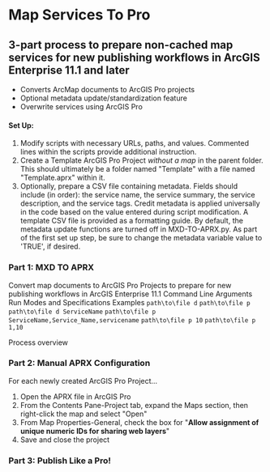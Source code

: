 # Map Services To Pro

## 3-part process to prepare non-cached map services for new publishing workflows in ArcGIS Enterprise 11.1 and later  
- Converts ArcMap documents to ArcGIS Pro projects
- Optional metadata update/standardization feature
- Overwrite services using ArcGIS Pro

#### Set Up:  
1. Modify scripts with necessary URLs, paths, and values. Commented lines within the scripts provide additional instruction.
2. Create a Template ArcGIS Pro Project *without a map* in the parent folder. This should ultimately be a folder named "Template" with a file named "Template.aprx" within it.
3. Optionally, prepare a CSV file containing metadata. Fields should include (in order): the service name, the service summary, the service description, and the service tags. Credit metadata is applied universally in the code based on the value entered during script modification. A template CSV file is provided as a formatting guide. By default, the metadata update functions are turned off in MXD-TO-APRX.py. As part of the first set up step, be sure to change the metadata variable value to 'TRUE', if desired.

### **Part 1:** MXD TO APRX  
Convert map documents to ArcGIS Pro Projects to prepare for new publishing workflows in ArcGIS Enterprise 11.1
Command Line Arguments
Run Modes and Specifications
Examples
`path\to\file d`
`path\to\file p`
`path\to\file d ServiceName`
`path\to\file p ServiceName,Service_Name,servicename`
`path\to\file p 10`
`path\to\file p 1,10`

Process overview

### **Part 2:** Manual APRX Configuration  
For each newly created ArcGIS Pro Project...
1. Open the APRX file in ArcGIS Pro
2. From the Contents Pane-Project tab, expand the Maps section, then right-click the map and select "Open"
3. From Map Properties-General, check the box for "**Allow assignment of unique numeric IDs for sharing web layers**"
4. Save and close the project

### **Part 3:** Publish Like a Pro!  


